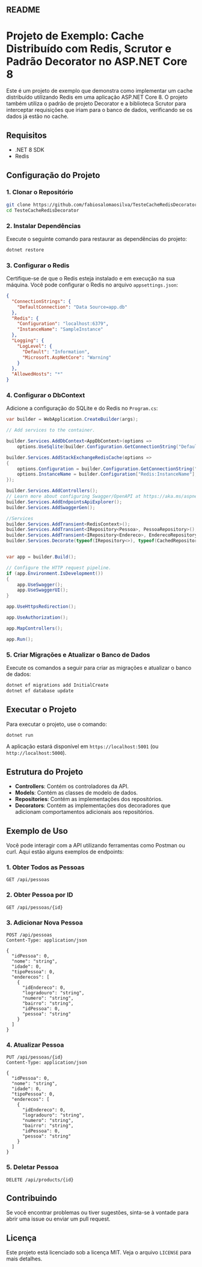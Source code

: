 ## README

# Projeto de Exemplo: Cache Distribuído com Redis, Scrutor e Padrão Decorator no ASP.NET Core 8

Este é um projeto de exemplo que demonstra como implementar um cache distribuído utilizando Redis em uma aplicação ASP.NET Core 8. O projeto também utiliza o padrão de projeto Decorator e a biblioteca Scrutor para interceptar requisições que iriam para o banco de dados, verificando se os dados já estão no cache.

## Requisitos

- .NET 8 SDK
- Redis

## Configuração do Projeto

### 1. Clonar o Repositório

```bash
git clone https://github.com/fabiosalomaosilva/TesteCacheRedisDecorator
cd TesteCacheRedisDecorator
```

### 2. Instalar Dependências

Execute o seguinte comando para restaurar as dependências do projeto:

```bash
dotnet restore
```

### 3. Configurar o Redis

Certifique-se de que o Redis esteja instalado e em execução na sua máquina. Você pode configurar o Redis no arquivo `appsettings.json`:

```json
{
  "ConnectionStrings": {
    "DefaultConnection": "Data Source=app.db"
  },
  "Redis": {
    "Configuration": "localhost:6379",
    "InstanceName": "SampleInstance"
  },
  "Logging": {
    "LogLevel": {
      "Default": "Information",
      "Microsoft.AspNetCore": "Warning"
    }
  },
  "AllowedHosts": "*"
}
```

### 4. Configurar o DbContext

Adicione a configuração do SQLite e do Redis no `Program.cs`:

```csharp
var builder = WebApplication.CreateBuilder(args);

// Add services to the container.

builder.Services.AddDbContext<AppDbContext>(options =>
    options.UseSqlite(builder.Configuration.GetConnectionString("DefaultConnection")));

builder.Services.AddStackExchangeRedisCache(options =>
{
    options.Configuration = builder.Configuration.GetConnectionString("Redis");
    options.InstanceName = builder.Configuration["Redis:InstanceName"];
});

builder.Services.AddControllers();
// Learn more about configuring Swagger/OpenAPI at https://aka.ms/aspnetcore/swashbuckle
builder.Services.AddEndpointsApiExplorer();
builder.Services.AddSwaggerGen();

//Services
builder.Services.AddTransient<RedisContext>();
builder.Services.AddTransient<IRepository<Pessoa>, PessoaRepository>();
builder.Services.AddTransient<IRepository<Endereco>, EnderecoRepository>();
builder.Services.Decorate(typeof(IRepository<>), typeof(CachedRepository<>));


var app = builder.Build();

// Configure the HTTP request pipeline.
if (app.Environment.IsDevelopment())
{
    app.UseSwagger();
    app.UseSwaggerUI();
}

app.UseHttpsRedirection();

app.UseAuthorization();

app.MapControllers();

app.Run();
```

### 5. Criar Migrações e Atualizar o Banco de Dados

Execute os comandos a seguir para criar as migrações e atualizar o banco de dados:

```bash
dotnet ef migrations add InitialCreate
dotnet ef database update
```

## Executar o Projeto

Para executar o projeto, use o comando:

```bash
dotnet run
```

A aplicação estará disponível em `https://localhost:5001` (ou `http://localhost:5000`).

## Estrutura do Projeto

- **Controllers**: Contém os controladores da API.
- **Models**: Contém as classes de modelo de dados.
- **Repositories**: Contém as implementações dos repositórios.
- **Decorators**: Contém as implementações dos decoradores que adicionam comportamentos adicionais aos repositórios.

## Exemplo de Uso

Você pode interagir com a API utilizando ferramentas como Postman ou curl. Aqui estão alguns exemplos de endpoints:

### 1. Obter Todos as Pessoas

```http
GET /api/pessoas
```

### 2. Obter Pessoa por ID

```http
GET /api/pessoas/{id}
```

### 3. Adicionar Nova Pessoa

```http
POST /api/pessoas
Content-Type: application/json

{
  "idPessoa": 0,
  "nome": "string",
  "idade": 0,
  "tipoPessoa": 0,
  "enderecos": [
    {
      "idEndereco": 0,
      "logradouro": "string",
      "numero": "string",
      "bairro": "string",
      "idPessoa": 0,
      "pessoa": "string"
    }
  ]
}
```

### 4. Atualizar Pessoa

```http
PUT /api/pessoas/{id}
Content-Type: application/json

{
  "idPessoa": 0,
  "nome": "string",
  "idade": 0,
  "tipoPessoa": 0,
  "enderecos": [
    {
      "idEndereco": 0,
      "logradouro": "string",
      "numero": "string",
      "bairro": "string",
      "idPessoa": 0,
      "pessoa": "string"
    }
  ]
}
```

### 5. Deletar Pessoa

```http
DELETE /api/products/{id}
```

## Contribuindo

Se você encontrar problemas ou tiver sugestões, sinta-se à vontade para abrir uma issue ou enviar um pull request.

## Licença

Este projeto está licenciado sob a licença MIT. Veja o arquivo `LICENSE` para mais detalhes.
